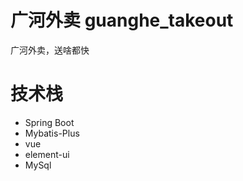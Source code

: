 # 广河外卖 guanghe_takeout
广河外卖，送啥都快
# 技术栈
  - Spring Boot
  - Mybatis-Plus
  - vue
  - element-ui
  - MySql
